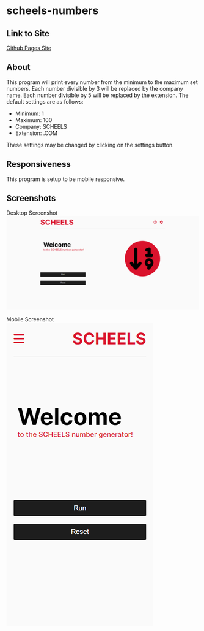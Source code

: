 # scheels-numbers

## Link to Site

[Github Pages Site](https://eaakre.github.io/scheels-numbers/)

## About

This program will print every number from the minimum to the maximum set numbers. Each number divisible by 3 will be replaced by the company name. Each number divisible by 5 will be replaced by the extension. The default settings are as follows:

- Minimum: 1
- Maximum: 100
- Company: SCHEELS
- Extension: .COM

These settings may be changed by clicking on the settings button.

## Responsiveness

This program is setup to be mobile responsive.

## Screenshots

Desktop Screenshot
![Desktop screenshot](images/desktop.png)

Mobile Screenshot
![Mobile screenshot](images/mobile.png)
